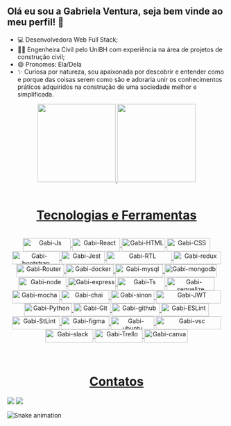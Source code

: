 ## Olá eu sou a Gabriela Ventura, seja bem vinde ao meu perfil! 👋

- 💻  Desenvolvedora Web Full Stack;
- 👷🏽  Engenheira Civil pelo UniBH com experiência na área de projetos de construção civil;
- 😄  Pronomes: Ela/Dela
- ✨  Curiosa por natureza, sou apaixonada por descobrir e entender como e porque das coisas serem como são e adoraria unir os conhecimentos práticos adquiridos na construção de uma sociedade melhor e simplificada. 




<div align="center">
  <a href="https://github.com/gabrielalventura">
  <img height="180em" src="https://github-readme-stats.vercel.app/api?username=gabrielalventura&show_icons=true&theme=ocean_dark&include_all_commits=true&count_private=true"/>
  <img height="180em" src="https://github-readme-stats.vercel.app/api/top-langs/?username=gabrielalventura&layout=compact&langs_count=11&hide=HLSL,ShaderLab&theme=ocean_dark"/>
</div>
<br />
 
<div align="center">
  <h1 align="center">Tecnologias e Ferramentas</h1>
  <div style="display: inline_block"><br>
    <img align="center" alt="Gabi-Js" height="30" width="110" src="https://img.shields.io/badge/JavaScript-323330?style=for-the-badge&logo=javascript&logoColor=F7DF1E">
    <img align="center" alt="Gabi-React" height="30" width="110" src="https://img.shields.io/badge/React-20232A?style=for-the-badge&logo=react&logoColor=61DAFB">
    <img align="center" alt="Gabi-HTML" height="30" width="100" src="https://img.shields.io/badge/HTML5-E34F26?style=for-the-badge&logo=html5&logoColor=white">
    <img align="center" alt="Gabi-CSS" height="30" width="100" src="https://img.shields.io/badge/CSS3-1572B6?style=for-the-badge&logo=css3&logoColor=white">
    <img align="center" alt="Gabi-bootstrap" height="30" width="110" src="https://img.shields.io/badge/Bootstrap-563D7C?style=for-the-badge&logo=bootstrap&logoColor=white" />
    <img align="center" alt="Gabi-Jest" height="30" width="100" src="https://img.shields.io/badge/Jest-323330?style=for-the-badge&logo=Jest&logoColor=white" />
    <img align="center" alt="Gabi-RTL" height="30" width="150" src="https://img.shields.io/badge/testing%20library-323330?style=for-the-badge&logo=testing-library&logoColor=red" />
    <img align="center" alt="Gabi-redux" height="30" width="110" src="https://img.shields.io/badge/Redux-593D88?style=for-the-badge&logo=redux&logoColor=white" />
    <img align="center" alt="Gabi-Router" height="30" width="110" src="https://img.shields.io/badge/React_Router-CA4245?style=for-the-badge&logo=react-router&logoColor=white" />
   <img align="center" alt="Gabi-docker" height="30" width="110" src="https://img.shields.io/badge/docker-%230db7ed.svg?style=for-the-badge&logo=docker&logoColor=white" />
   <img align="center" alt="Gabi-mysql" height="30" width="110" src="https://img.shields.io/badge/MySQL-005C84?style=for-the-badge&logo=mysql&logoColor=white" />
   <img align="center" alt="Gabi-mongodb" height="30" width="120" src="https://img.shields.io/badge/MongoDB-4EA94B?style=for-the-badge&logo=mongodb&logoColor=white" />
    <img align="center" alt="Gabi-node" height="30" width="110" src="https://img.shields.io/badge/Node.js-43853D?style=for-the-badge&logo=node.js&logoColor=white" />
    <img align="center" alt="Gabi-express" height="30" width="110" src="https://img.shields.io/badge/Express.js-404D59?style=for-the-badge" />
    <img align="center" alt="Gabi-Ts" height="30" width="110" src="https://img.shields.io/badge/TypeScript-007ACC?style=for-the-badge&logo=typescript&logoColor=white" />
    <img align="center" alt="Gabi-sequelize" height="30" width="110" src="https://img.shields.io/badge/sequelize-323330?style=for-the-badge&logo=sequelize&logoColor=blue" />
    <img align="center" alt="Gabi-mocha" height="30" width="110" src="https://img.shields.io/badge/mocha.js-323330?style=for-the-badge&logo=mocha&logoColor=Brown" />
    <img align="center" alt="Gabi-chai" height="30" width="110" src="https://img.shields.io/badge/chai.js-323330?style=for-the-badge&logo=chai&logoColor=red" />
    <img align="center" alt="Gabi-sinon" height="30" width="100" src="https://img.shields.io/badge/sinon.js-323330?style=for-the-badge&logo=sinon" />
    <img align="center" alt="Gabi-JWT" height="30" width="150" src="https://img.shields.io/badge/json%20web%20tokens-323330?style=for-the-badge&logo=json-web-tokens&logoColor=pink" />
    <img align="center" alt="Gabi-Python" height="30" width="110" src="https://img.shields.io/badge/Python-14354C?style=for-the-badge&logo=python&logoColor=white" />
    <img align="center" alt="Gabi-Git" height="30" width="85" src="https://img.shields.io/badge/GIT-E44C30?style=for-the-badge&logo=git&logoColor=white" />
    <img align="center" alt="Gabi-github" height="30" width="110" src="https://img.shields.io/badge/GitHub-100000?style=for-the-badge&logo=github&logoColor=white" />
    <img align="center" alt="Gabi-ESLint" height="30" width="110" src="https://img.shields.io/badge/eslint-3A33D1?style=for-the-badge&logo=eslint&logoColor=white" />
    <img align="center" alt="Gabi-StLint" height="30" width="110" src="https://img.shields.io/badge/stylelint-000?style=for-the-badge&logo=stylelint&logoColor=white" />
    <img align="center" alt="Gabi-figma" height="30" width="110" src="https://img.shields.io/badge/Figma-F24E1E?style=for-the-badge&logo=figma&logoColor=white" />
    <img align="center" alt="Gabi-ubuntu" height="30" width="100" src="https://img.shields.io/badge/Ubuntu-E95420?style=for-the-badge&logo=ubuntu&logoColor=white" />
    <img align="center" alt="Gabi-vsc" height="30" width="150" src="https://img.shields.io/badge/Visual_Studio_Code-0078D4?style=for-the-badge&logo=visual%20studio%20code&logoColor=white" />
    <img align="center" alt="Gabi-slack" height="30" width="110" src="https://img.shields.io/badge/Slack-4A154B?style=for-the-badge&logo=slack&logoColor=white" />
    <img align="center" alt="Gabi-Trello" height="30" width="110" src="https://img.shields.io/badge/Trello-0052CC?style=for-the-badge&logo=trello&logoColor=white" />
    <img align="center" alt="Gabi-canva" height="30" width="100" src="https://img.shields.io/badge/Canva-%2300C4CC.svg?&style=for-the-badge&logo=Canva&logoColor=white" />

              
  </div>
 </div>
  
  <br />
  <br />
 
<div> 
  <h1 align="center">Contatos</h1>
  <a href = "mailto:gabrielaleitev@gmail.com"><img src="https://img.shields.io/badge/-Gmail-%23333?style=for-the-badge&logo=gmail&logoColor=white" target="_blank"></a>
  <a href="https://www.linkedin.com/in/gabrielalventura" target="_blank"><img src="https://img.shields.io/badge/-LinkedIn-%230077B5?style=for-the-badge&logo=linkedin&logoColor=white" target="_blank"></a> 
 
  ![Snake animation](https://github.com/gabrielalventura/gabrielalventura/blob/output/github-contribution-grid-snake.svg)
 
</div>
